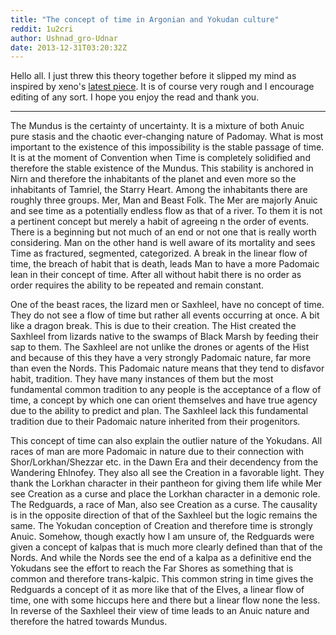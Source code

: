 ```yaml
---
title: "The concept of time in Argonian and Yokudan culture"
reddit: 1u2cri
author: Ushnad_gro-Udnar
date: 2013-12-31T03:20:32Z
---
```


Hello all. I just threw this theory together before it slipped my mind as inspired by xeno's [latest piece](http://www.reddit.com/r/teslore/comments/1u1r3z/suktul_the_argonian_who_hated_time/). It is of course very rough and I encourage editing of any sort. I hope you enjoy the read and thank you.

-----

The Mundus is the certainty of uncertainty. It is a mixture of both Anuic pure stasis and the chaotic ever-changing nature of Padomay. What is most important to the existence of this impossibility is the stable passage of time. It is at the moment of Convention when Time is completely solidified and therefore the stable existence of the Mundus. This stability is anchored in Nirn and therefore the inhabitants of the planet and even more so the inhabitants of Tamriel, the Starry Heart. Among the inhabitants there are roughly three groups. Mer, Man and Beast Folk. The Mer are majorly Anuic and see time as a potentially endless flow as that of a river. To them it is not a pertinent concept but merely a habit of agreeing n the order of events. There is a beginning but not much of an end or not one that is really worth considering. Man on the other hand is well aware of its mortality and sees Time as fractured, segmented, categorized. A break in the linear flow of time, the breach of habit that is death, leads Man to have a more Padomaic lean in their concept of time. After all without habit there is no order as order requires the ability to be repeated and remain constant. 
	
One of the beast races, the lizard men or Saxhleel, have no concept of time. They do not see a flow of time but rather all events occurring at once. A bit like a dragon break. This is due to their creation. The Hist created the Saxhleel from lizards native to the swamps of Black Marsh by feeding their sap to them. The Saxhleel are not unlike the drones or agents of the Hist and because of this they have a very strongly Padomaic nature, far more than even the Nords. This Padomaic nature means that they tend to disfavor habit, tradition. They have many instances of them but the most fundamental common tradition to any people is the acceptance of a flow of time, a concept by which one can orient themselves and have true agency due to the ability to predict and plan. The Saxhleel lack this fundamental tradition due to their Padomaic nature inherited from their progenitors.
	
This concept of time can also explain the outlier nature of the Yokudans. All races of man are more Padomaic in nature due to their connection with Shor/Lorkhan/Shezzar etc. in the Dawn Era and their decendency from the Wandering Ehlnofey. They also all see the Creation in a favorable light. They thank the Lorkhan character in their pantheon for giving them life while Mer see Creation as a curse and place the Lorkhan character in a demonic role. The Redguards, a race of Man, also see Creation as a curse. The causality is in the opposite direction of that of the Saxhleel but the logic remains the same. The Yokudan conception of Creation and therefore time is strongly Anuic. Somehow, though exactly how I am unsure of, the Redguards were given a concept of kalpas that is much more clearly defined than that of the Nords. And while the Nords see the end of a kalpa as a definitive end the Yokudans see the effort to reach the Far Shores as something that is common and therefore trans-kalpic. This common string in time gives the Redguards a concept of it as more like that of the Elves, a linear flow of time, one with some hiccups here and there but a linear flow none the less. In reverse of the Saxhleel their view of time leads to an Anuic nature and therefore the hatred towards Mundus.

